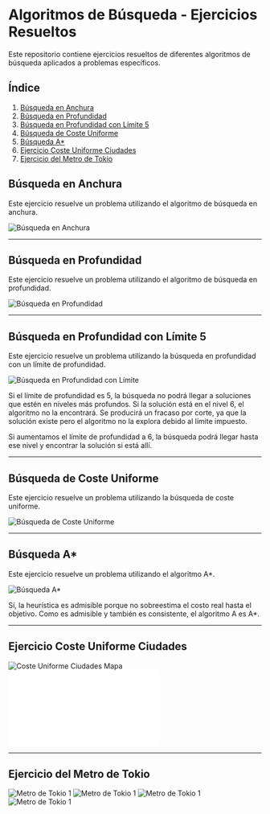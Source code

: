 # Algoritmos de Búsqueda - Ejercicios Resueltos

Este repositorio contiene ejercicios resueltos de diferentes algoritmos de búsqueda aplicados a problemas específicos.

## Índice
1. [Búsqueda en Anchura](#busqueda-en-anchura)
2. [Búsqueda en Profundidad](#busqueda-en-profundidad)
3. [Búsqueda en Profundidad con Límite 5](#busqueda-en-profundidad-con-limite)
4. [Búsqueda de Coste Uniforme](#busqueda-de-coste-uniforme)
5. [Búsqueda A*](#busqueda-a)
6. [Ejercicio Coste Uniforme Ciudades](#ejercicio-coste-uniforme-ciudades)
7. [Ejercicio del Metro de Tokio](#ejercicio-del-metro-de-tokio)

## Búsqueda en Anchura
Este ejercicio resuelve un problema utilizando el algoritmo de búsqueda en anchura.

![Búsqueda en Anchura](images/BUsqueda_anchura.jpg)

---

## Búsqueda en Profundidad
Este ejercicio resuelve un problema utilizando el algoritmo de búsqueda en profundidad.

![Búsqueda en Profundidad](images/Ejercicio_Profundidad_sin_limite.jpg)

---

## Búsqueda en Profundidad con Límite 5
Este ejercicio resuelve un problema utilizando la búsqueda en profundidad con un límite de profundidad.

![Búsqueda en Profundidad con Límite](images/BusquedaProfundidad.jpg)


Si el límite de profundidad es 5, la búsqueda no podrá llegar a soluciones que estén en niveles más profundos. Si la solución está en el nivel 6, el algoritmo no la encontrará. Se producirá un fracaso por corte, ya que la solución existe pero el algoritmo no la explora debido al límite impuesto.

Si aumentamos el límite de profundidad a 6, la búsqueda podrá llegar hasta ese nivel y encontrar la solución si está allí.

---

## Búsqueda de Coste Uniforme
Este ejercicio resuelve un problema utilizando la búsqueda de coste uniforme.

![Búsqueda de Coste Uniforme](images/CosteUniforme.jpg)

---

## Búsqueda A*
Este ejercicio resuelve un problema utilizando el algoritmo A*.

![Búsqueda A*](images/ejercicio_AStar.jpg)


Sí, la heurística es admisible porque no sobreestima el costo real hasta el objetivo. Como es admisible y también es consistente, el algoritmo A es A*.

---

## Ejercicio Coste Uniforme Ciudades

![Coste Uniforme Ciudades Mapa](Ejercicio3.png)
![Coste Uniforme Ciudades](busqueda_coste_uniforme_ruta_ourense_calatayud.md)

---


## Ejercicio del Metro de Tokio

![Metro de Tokio 1](imagen1_tokyo-tub.jpg)
![Metro de Tokio 1](imagen2_tokyo-tub.jpg)
![Metro de Tokio 1](imagen3_tokyo-tub.jpg)
![Metro de Tokio 1](arbol_tokyo-tub.jpg)

